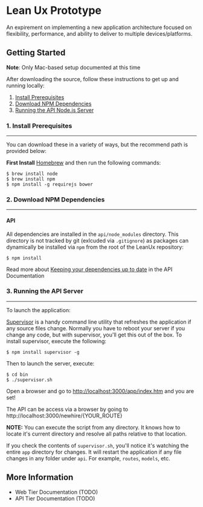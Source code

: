 # Lean Ux Prototype

An expirement on implementing a new application architecture focused on flexibility, performance, and ability to deliver to multiple devices/platforms.

## Getting Started

**Note**: Only Mac-based setup documented at this time

After downloading the source, follow these instructions to get up and running locally:

1. [Install Prerequisites](##1-install-prerequisites)
2. [Download NPM Dependencies](#2-download-npm-dependencies) 
3. [Running the API Node.js Server](#3-running-the-api-server)

### 1. Install Prerequisites
----------------------------

You can download these in a variety of ways, but the recommend path is provided below:

**First Install** [Homebrew](https://github.com/mxcl/homebrew/wiki/Installation) and then run the following commands:

	$ brew install node
	$ brew install npm
	$ npm install -g requirejs bower

### 2. Download NPM Dependencies
--------------------------------------

#### API
All dependencies are installed in the `api/node_modules` directory. This directory is not tracked by git (exlcuded via `.gitignore`)
as packages can dynamically be installed via `npm` from the root of the LeanUx repository:
	
	$ npm install
   
Read more about
[Keeping your dependencies up to date](https://github.com/DannyDouglass/LeanUx/blob/master/docs/api_bootstrap.md) in the API Documentation

### 3. Running the API Server
-----------------------------

To launch the application:

[Supervisor](https://github.com/isaacs/node-supervisor) is a handy command line utility that refreshes the application if any source files change. Normally you have to reboot your server if you change any code, but with supervisor, you'll get this out of the box. To install supervisor, execute the following:

    $ npm install supervisor -g

Then to launch the server, execute:

    $ cd bin
    $ ./supervisor.sh

Open a browser and go to [http://localhost:3000/app/index.htm](http://localhost:3000/app/index.htm) and you are set!

The API can be access via a browser by going to http://localhost:3000/newhire/{YOUR_ROUTE}

**NOTE:** You can execute the script from any directory. It knows how to locate
it's current directory and resolve all paths relative to that location.

If you check the contents of `supervisor.sh`, you'll notice it's watching the
entire `app` directory for changes. It will restart the application if any
file changes in any folder under `api`. For example, `routes`, `models`, etc.

## More Information

* Web Tier Documentation (TODO)
* API Tier Documentation (TODO)